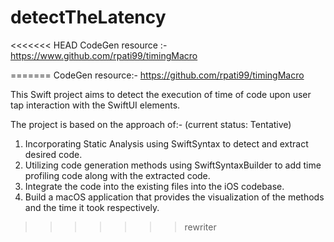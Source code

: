 # detectTheLatency

<<<<<<< HEAD
CodeGen resource :- https://www.github.com/rpati99/timingMacro

=======
CodeGen resource:- https://github.com/rpati99/timingMacro 

This Swift project aims to detect the execution of time of code upon user tap interaction with the SwiftUI elements. 

The project is based on the approach of:- (current status: Tentative)
1. Incorporating Static Analysis using SwiftSyntax to detect and extract desired code.
2. Utilizing code generation methods using SwiftSyntaxBuilder to add time profiling code along with the extracted code.
3. Integrate the code into the existing files into the iOS codebase. 
4. Build a macOS application that provides the visualization of the methods and the time it took respectively. 
>>>>>>> rewriter



